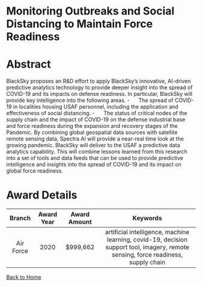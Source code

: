
Monitoring Outbreaks and Social Distancing to Maintain Force Readiness
======================================================================

# Abstract


BlackSky proposes an R&D effort to apply BlackSky’s innovative, AI-driven predictive analytics technology to provide deeper insight into the spread of COVID-19 and its impacts on defense readiness. In particular, BlackSky will provide key intelligence into the following areas. -      The spread of COVID-19 in localities housing USAF personnel, including the application and effectiveness of social distancing. -      The status of critical nodes of the supply chain and the impact of COVID-19 on the defense industrial base and force readiness during the expansion and recovery stages of the Pandemic. By combining global geospatial data sources with satellite remote sensing data, Spectra AI will provide a near-real time look at the growing pandemic. BlackSky will deliver to the USAF a predictive data analytics capability. This will combine lessons learned from this research into a set of tools and data feeds that can be used to provide predictive intelligence and insights into the spread of COVID-19 and its impact on global force readiness.  

# Award Details

|Branch|Award Year|Award Amount|Keywords|
| :---: | :---: | :---: | :---: |
|Air Force|2020|$999,662|artificial intelligence, machine learning, covid-19, decision support tool, imagery, remote sensing, force readiness, supply chain|
  
  


[Back to Home](https://github.com/chrischow/dod_sbir_awards/Reports/DJ/#1636)